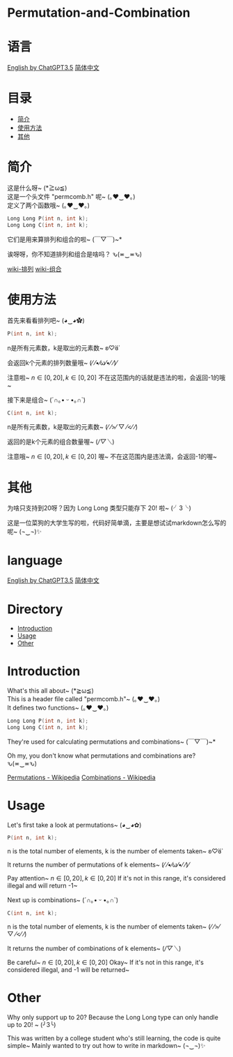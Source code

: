 # Permutation-and-Combination  

# 语言  
[English by ChatGPT3.5](#Directory)     [简体中文](#目录)   

#  目录  
- [简介](#简介)  
- [使用方法](#使用方法)  
- [其他](#其他)  

#  简介  

这是什么呀~ (*≧ω≦)  
这是一个头文件 "permcomb.h" 呢~ (｡♥‿♥｡)  
定义了两个函数哦~ (｡♥‿♥｡)  

```c
Long Long P(int n, int k);
Long Long C(int n, int k);
```

它们是用来算排列和组合的啦~ (￣▽￣)~*  

诶呀呀，你不知道排列和组合是啥吗？ ԅ(≖‿≖ԅ)  

[wiki-排列](https://zh.wikipedia.org/wiki/%E6%8E%92%E5%88%97)    [wiki-组合](https://zh.wikipedia.org/wiki/%E7%B5%84%E5%90%88#cite_ref-1)

# 使用方法  

首先来看看排列吧~ (◕‿◕✿)  

```c
P(int n, int k);
```

n是所有元素数，k是取出的元素数~ ʚ♡⃛ɞ  

会返回k个元素的排列数量哦~ (⁄ ⁄•⁄ω⁄•⁄ ⁄)⁄  

注意啦~  $n\in[0,20], k\in[0,20]$   不在这范围内的话就是违法的啦，会返回-1的哦~  

接下来是组合~ (´∩｡• ᵕ •｡∩`)   

```c
C(int n, int k);
```

n是所有元素数，k是取出的元素数~ (⁄ ⁄>⁄ ▽ ⁄<⁄ ⁄)  

返回的是k个元素的组合数量喔~ (*/▽＼*)  

注意哦~ $n\in[0,20], k\in[0,20]$ 喔~ 不在这范围内是违法滴，会返回-1的喔~  

# 其他  

为啥只支持到20呀？因为 Long Long 类型只能存下 $20!$ 啦~ (╯3╰)  

这是一位菜狗的大学生写的啦，代码好简单滴，主要是想试试markdown怎么写的呢~ (¬‿¬)✨  
    
 # language  
 [English by ChatGPT3.5](#Directory)     [简体中文](#目录)   

   

# Directory  
- [Introduction](#introduction)  
- [Usage](#usage)  
- [Other](#other)  

# Introduction  

What's this all about~ (*≧ω≦)  
This is a header file called "permcomb.h"~ (｡♥‿♥｡)  
It defines two functions~ (｡♥‿♥｡)  

```c
Long Long P(int n, int k);
Long Long C(int n, int k);
```

They're used for calculating permutations and combinations~ (￣▽￣)~*  

Oh my, you don't know what permutations and combinations are? ԅ(≖‿≖ԅ)  

[Permutations - Wikipedia](https://en.wikipedia.org/wiki/Permutation)    [Combinations - Wikipedia](https://en.wikipedia.org/wiki/Combination)

# Usage  

Let's first take a look at permutations~ (◕‿◕✿)  

```c
P(int n, int k);
```

n is the total number of elements, k is the number of elements taken~ ʚ♡⃛ɞ  

It returns the number of permutations of k elements~ (⁄ ⁄•⁄ω⁄•⁄ ⁄)⁄  

Pay attention~  $n\in[0,20], k\in[0,20]$   If it's not in this range, it's considered illegal and will return -1~  

Next up is combinations~ (´∩｡• ᵕ •｡∩`)  

```c
C(int n, int k);
```

n is the total number of elements, k is the number of elements taken~ (⁄ ⁄>⁄ ▽ ⁄<⁄ ⁄)  

It returns the number of combinations of k elements~ (*/▽＼*)  

Be careful~ $n\in[0,20], k\in[0,20]$ Okay~ If it's not in this range, it's considered illegal, and -1 will be returned~  

# Other  

Why only support up to 20? Because the Long Long type can only handle up to  $20!$  ~ (╯3╰)  

This was written by a college student who's still learning, the code is quite simple~ Mainly wanted to try out how to write in markdown~ (¬‿¬)✨  
